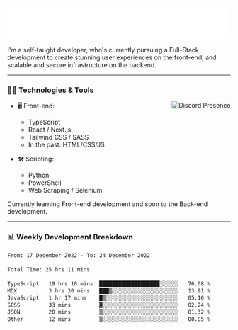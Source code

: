 <img src="assets/wave.svg" alt=":wave:" />

I'm a self-taught developer, who's currently pursuing a Full-Stack development to create stunning user experiences on the front-end, and scalable and secure infrastructure on the backend.

---

### 🧑‍💻 Technologies & Tools

<a href="https://discord.com/users/414304208649453568" target="_blank" rel="nofollow">
   <img src="https://lanyard-profile-readme.vercel.app/api/414304208649453568?idleMessage=Probably%20doing%20something%20else..." alt="Discord Presence" align="right">
</a>

- 🖥️ Front-end:

  - TypeScript
  - React / Next.js
  - Tailwind CSS / SASS
  - In the past: HTML/CSS/JS

- 🛠 Scripting:

  - Python
  - PowerShell
  - Web Scraping / Selenium

Currently learning Front-end development and soon to the Back-end development.

---

### 📊 Weekly Development Breakdown

<!-- ![ccrsxx's GitHub Stats](https://github-readme-stats.vercel.app/api?username=ccrsxx&count_private=true&theme=tokyonight) -->
<!-- ![ccrsxx's Top Langs](https://github-readme-stats.vercel.app/api/top-langs/?username=ccrsxx&hide=lua,java,html&theme=tokyonight) -->

<!--START_SECTION:waka-->

```text
From: 17 December 2022 - To: 24 December 2022

Total Time: 25 hrs 11 mins

TypeScript   19 hrs 10 mins  ███████████████████░░░░░░   76.08 %
MDX          3 hrs 30 mins   ███▒░░░░░░░░░░░░░░░░░░░░░   13.91 %
JavaScript   1 hr 17 mins    █▒░░░░░░░░░░░░░░░░░░░░░░░   05.10 %
SCSS         33 mins         ▓░░░░░░░░░░░░░░░░░░░░░░░░   02.24 %
JSON         20 mins         ▒░░░░░░░░░░░░░░░░░░░░░░░░   01.32 %
Other        12 mins         ▒░░░░░░░░░░░░░░░░░░░░░░░░   00.85 %
```

<!--END_SECTION:waka-->
